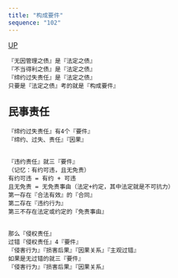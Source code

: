 ```yaml
---
title: "构成要件"
sequence: "102"
---
```


[UP](/law/civil-law-index.html)

```text
『无因管理之债』是『法定之债』
『不当得利之债』是『法定之债』
『缔约过失责任』是『法定之债』
只要是『法定之债』考的就是『构成要件』
```

## 民事责任

```text
『缔约过失责任』有4个『要件』
『缔约、过失、责任』『因果』


『违约责任』就三『要件』
（记忆：有约可违，且无免责）
有约可违 = 有约 + 可违
且无免责 = 无免责事由（法定+约定，其中法定就是不可抗力）
第一存在『合法有效』的『合同』
第二存在『违约行为』
第三不存在法定或约定的『免责事由』


那么『侵权责任』
过错『侵权责任』4『要件』
『侵害行为』『损害后果』『因果关系』『主观过错』
如果是无过错的就三『要件』
『侵害行为』『损害后果』『因果关系』
```
